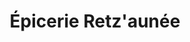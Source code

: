---
title: "Épicerie Retz'aunée"
url: /saint-brevin-les-pins/epicerie-retzaunee/
shop: commodité
---